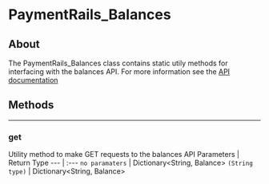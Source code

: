 # PaymentRails_Balances

## **About**
The PaymentRails_Balances class contains static utily methods for interfacing with the balances API. For more information see the [API documentation](http://docs.paymentrails.com/#balances)

## **Methods**
---
### **get**
Utility method to make GET requests to the balances API
Parameters | Return Type
--- | :---
`no paramaters` | Dictionary<String, Balance>
`(String type)` | Dictionary<String, Balance>